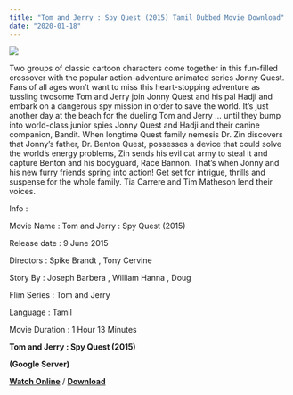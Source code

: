 ```yaml
---
title: "Tom and Jerry : Spy Quest (2015) Tamil Dubbed Movie Download"
date: "2020-01-18"
---
```


[![](https://1.bp.blogspot.com/-3ISp05AbxIw/XiMagpRKGyI/AAAAAAAAASI/eUi_DjpXGc0ON88-1WdoaTVthoPSxI1EwCLcBGAsYHQ/s320/tom-and-jerry-spy-quest-5d9224e97383a.jpg)](https://1.bp.blogspot.com/-3ISp05AbxIw/XiMagpRKGyI/AAAAAAAAASI/eUi_DjpXGc0ON88-1WdoaTVthoPSxI1EwCLcBGAsYHQ/s1600/tom-and-jerry-spy-quest-5d9224e97383a.jpg)

Two groups of classic cartoon characters come together in this fun-filled crossover with the popular action-adventure animated series Jonny Quest. Fans of all ages won’t want to miss this heart-stopping adventure as tussling twosome Tom and Jerry join Jonny Quest and his pal Hadji and embark on a dangerous spy mission in order to save the world. It’s just another day at the beach for the dueling Tom and Jerry … until they bump into world-class junior spies Jonny Quest and Hadji and their canine companion, Bandit. When longtime Quest family nemesis Dr. Zin discovers that Jonny’s father, Dr. Benton Quest, possesses a device that could solve the world’s energy problems, Zin sends his evil cat army to steal it and capture Benton and his bodyguard, Race Bannon. That’s when Jonny and his new furry friends spring into action! Get set for intrigue, thrills and suspense for the whole family. Tia Carrere and Tim Matheson lend their voices.

  

  

  

  

Info : 

  

Movie Name : Tom and Jerry : Spy Quest (2015)

Release date : 9 June 2015

Directors : Spike Brandt , Tony Cervine

Story By : Joseph Barbera , William Hanna , Doug

Flim Series : Tom and Jerry

Language : Tamil

Movie Duration : 1 Hour 13 Minutes

**Tom and Jerry : Spy Quest (2015)**

 **(Google Server)**

 **[Watch Online](https://gplinks.in/JPMOECuR)** / **[Download](https://gplinks.in/JPMOECuR)**

